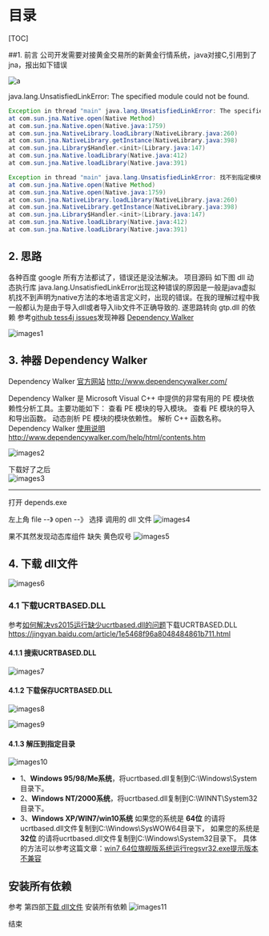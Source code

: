 # 目录
[TOC]

##1. 前言
公司开发需要对接黄金交易所的新黄金行情系统，java对接C,引用到了 jna，报出如下错误

![a](http://img.caojie.top/2017-11-30-docker-logo.png)

java.lang.UnsatisfiedLinkError: The specified module could not be found.
``` java
Exception in thread "main" java.lang.UnsatisfiedLinkError: The specified module could not be found.
at com.sun.jna.Native.open(Native Method)
at com.sun.jna.Native.open(Native.java:1759)
at com.sun.jna.NativeLibrary.loadLibrary(NativeLibrary.java:260)
at com.sun.jna.NativeLibrary.getInstance(NativeLibrary.java:398)
at com.sun.jna.Library$Handler.<init>(Library.java:147)
at com.sun.jna.Native.loadLibrary(Native.java:412)
at com.sun.jna.Native.loadLibrary(Native.java:391)
```
``` java
Exception in thread "main" java.lang.UnsatisfiedLinkError: 找不到指定模块.
at com.sun.jna.Native.open(Native Method)
at com.sun.jna.Native.open(Native.java:1759)
at com.sun.jna.NativeLibrary.loadLibrary(NativeLibrary.java:260)
at com.sun.jna.NativeLibrary.getInstance(NativeLibrary.java:398)
at com.sun.jna.Library$Handler.<init>(Library.java:147)
at com.sun.jna.Native.loadLibrary(Native.java:412)
at com.sun.jna.Native.loadLibrary(Native.java:391)
```

## 2. 思路
各种百度 google 所有方法都试了，错误还是没法解决。
项目源码 如下图 dll 动态执行库
java.lang.UnsatisfiedLinkError出现这种错误的原因是一般是java虚拟机找不到声明为native方法的本地语言定义时，出现的错误。在我的理解过程中我一般都认为是由于导入dll或者导入lib文件不正确导致的.
遂思路转向 gtp.dll  的依赖 参考[github  tess4j  issues](https://github.com/nguyenq/tess4j/issues/95)发现神器       [Dependency Walker](http://www.dependencywalker.com/)

![images1][1]



## 3. 神器 Dependency Walker

Dependency Walker [官方网站](http://www.dependencywalker.com/)  http://www.dependencywalker.com/

Dependency Walker 是 Microsoft Visual C++ 中提供的非常有用的 PE 模块依赖性分析工具。主要功能如下： 
	查看 PE 模块的导入模块。 
	查看 PE 模块的导入和导出函数。 
	动态剖析 PE 模块的模块依赖性。 
	解析 C++ 函数名称。
Dependency Walker [使用说明](http://www.dependencywalker.com/help/html/contents.htm)http://www.dependencywalker.com/help/html/contents.htm

![images2][2]




下载好了之后  
![images3][3]

-------------------
打开 depends.exe

左上角  file --》 open   --》 选择 调用的 dll 文件
![images4][4]


果不其然发现动态库组件 缺失   黄色叹号
![images5][5]

## 4. 下载 dll文件 
![images6][6]

### 4.1 下载UCRTBASED.DLL

参考[如何解决vs2015运行缺少ucrtbased.dll的问题](https://jingyan.baidu.com/article/1e5468f96a8048484861b711.html)下载UCRTBASED.DLL
https://jingyan.baidu.com/article/1e5468f96a8048484861b711.html

#### 4.1.1 搜索UCRTBASED.DLL

![images7][7]

#### 4.1.2 下载保存UCRTBASED.DLL

![images8][8]

![images9][9]

#### 4.1.3 解压到指定目录

![images10][10]

- 1、**Windows 95/98/Me系统**，将ucrtbased.dll复制到C:\Windows\System目录下。
- 2、**Windows NT/2000系统**，将ucrtbased.dll复制到C:\WINNT\System32目录下。
- 3、**Windows XP/WIN7/win10系统**
如果您的系统是   **64位**   的请将ucrtbased.dll文件复制到C:\Windows\SysWOW64目录下，
如果您的系统是   **32位**   的请将ucrtbased.dll文件复制到C:\Windows\System32目录下。
具体的方法可以参考这篇文章：[win7 64位旗舰版系统运行regsvr32.exe提示版本不兼容](https://www.jb51.net/os/windows/182610.html)

## 安装所有依赖
参考 第四部[下载 dll文件](https://blog.csdn.net/weixin_38111667/article/details/81630290#4-%E4%B8%8B%E8%BD%BD-dll%E6%96%87%E4%BB%B6) 安装所有依赖
![images11][11]



结束

[1]: images/csdn_20180813154138.png
[2]: images/csdn_20180813161354.png
[3]: images/csdn_20180813171404.png
[4]: images/csdn_20180813161916.png
[5]: images/csdn_20180813162549.png
[6]: images/csdn_20180813162955.png
[7]: images/csdn_20180813164154.png
[8]: images/csdn_20180813164404.png
[9]: images/csdn_20180813164847.png
[10]: images/csdn_20180813171110.png
[11]: images/csdn_20180813170749.png